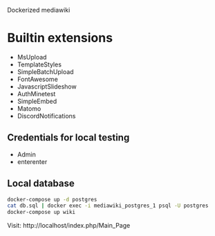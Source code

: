 
Dockerized mediawiki


# Builtin extensions

* MsUpload
* TemplateStyles
* SimpleBatchUpload
* FontAwesome
* JavascriptSlideshow
* AuthMinetest
* SimpleEmbed
* Matomo
* DiscordNotifications

## Credentials for local testing

* Admin
* enterenter

## Local database

```bash
docker-compose up -d postgres
cat db.sql | docker exec -i mediawiki_postgres_1 psql -U postgres
docker-compose up wiki
```

Visit: http://localhost/index.php/Main_Page